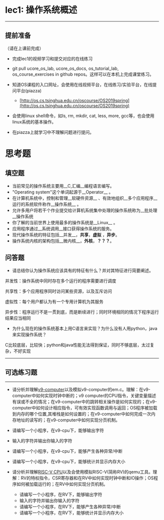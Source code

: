 # lec1: 操作系统概述

---

## **提前准备**

（请在上课前完成）

* 完成lec1的视频学习和提交对应的在线练习
* git pull ucore\_os\_lab, ucore\_os\_docs, os\_tutorial\_lab, os\_course\_exercises in github repos。这样可以在本机上完成课堂练习。
* 知道OS课程的入口网址，会使用在线视频平台，在线练习/实验平台，在线提问平台\(piazza\)
  * [http://os.cs.tsinghua.edu.cn/oscourse/OS2019spring](http://os.cs.tsinghua.edu.cn/oscourse/OS2019spring)


* 会使用linux shell命令，如ls, rm, mkdir, cat, less, more, gcc等，也会使用linux系统的基本操作。
* 在piazza上就学习中不理解问题进行提问。



# 思考题

## 填空题

* 当前常见的操作系统主要用__C,汇编__编程语言编写。
* "Operating system"这个单词起源于__Operator__ 。
* 在计算机系统中，控制和管理__软硬件资源__ 、有效地组织__多个应用程序__运行的系统软件称作__操作系统__ 。
* 允许多用户将若干个作业提交给计算机系统集中处理的操作系统称为__批处理__操作系统
* 你了解的当前世界上使用最多的操作系统是__Linux__ 。
* 应用程序通过__系统调用__接口获得操作系统的服务。
* 现代操作系统的特征包括__并发__，__共享__，__虚拟__ ，__异步__。
* 操作系统内核的架构包括__微内核__，__外核__，__？？？__。


## 问答题

- 请总结你认为操作系统应该具有的特征有什么？并对其特征进行简要阐述。

并发性：操作系统中同时存在多个运行的程序需要进行调度

共享性：多个应用程序同时访问某些资源，以及互斥访问

虚拟性：每个用户都认为有一个专用计算机为其服务

异步性：程序运行不是一贯到底，而是断续进行；同时环境相同的情况下程序运行结果应当相同

- 为什么现在的操作系统基本上用C语言来实现？为什么没有人用python，java来实现操作系统？

C比较底层，比较快；python和java性能无法得到保证，同时不够底层，太过复杂，不好实现

---

## 可选练习题

---

- 请分析并理解[v9\-computer](https://github.com/chyyuu/os_tutorial_lab/blob/master/v9_computer/docs/v9_computer.md)以及模拟v9\-computer的em.c。理解：在v9\-computer中如何实现时钟中断的；v9 computer的CPU指令，关键变量描述有误或不全的情况；在v9\-computer中的跳转相关操作是如何实现的；在v9\-computer中如何设计相应指令，可有效实现函数调用与返回；OS程序被加载到内存的哪个位置,其堆栈是如何设置的；在v9\-computer中如何完成一次内存地址的读写的；在v9\-computer中如何实现分页机制。


- 请编写一个小程序，在v9-cpu下，能够输出字符


- 输入的字符并输出你输入的字符


- 请编写一个小程序，在v9-cpu下，能够产生各种异常/中断


- 请编写一个小程序，在v9-cpu下，能够统计并显示内存大小



- 请分析并理解[RISC-V CPU](http://www.riscvbook.com/chinese/)以及会使用模拟RISC\-V(简称RV)的qemu工具。理解：RV的特权指令，CSR寄存器和在RV中如何实现时钟中断和IO操作；OS程序如何被加载运行的；在RV中如何实现分页机制。
  - 请编写一个小程序，在RV下，能够输出字符
  - 输入的字符并输出你输入的字符
  - 请编写一个小程序，在RV下，能够产生各种异常/中断
  - 请编写一个小程序，在RV下，能够统计并显示内存大小
